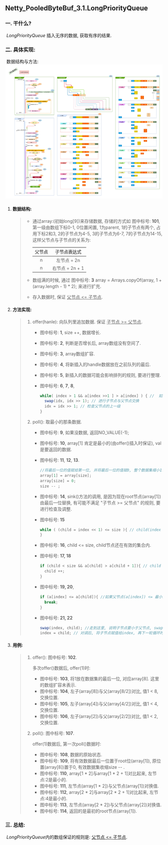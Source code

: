 ## Netty_PooledByteBuf_3.1.LongPriorityQueue

### 一. 干什么?

​	*LongPriorityQueue* 插入无序的数据, 获取有序的结果. 

### 二. 具体实现:
​	数据结构与方法: ![LongPriorityQueue 的数据结构与方法接口](./images/3.PooledByteBufAllocator/2.DataStructure-2.2.LongPriorityQueue.png)

1. #### 数据结构:

   > - 通过array:(初始long[9])来存储数据, 存储的方式如 图中标号: **101**, 第一级由数组下标0-1, 0位置闲置, 1为parent, 1的子节点有两个, 占用下标2和3, 2的子节点为4-5, 3的子节点为6-7, 7的子节点为14-15, 这样父节点与子节点的关系为:
   >
   >   | 父节点 |  子节点表达式   |
   >   | :----: | :-------------: |
   >   |   n    |   左节点 = 2n   |
   >   |   n    | 右节点 = 2n + 1 |
   >
   > - 数组满的时候, 通过 图中标号: **3** array = Arrays.copyOf(array, 1 + (array.length - 1) * 2); 来进行扩充.
   >
   > - 存入数据时, 保证 <u>父节点 <= 子节点</u>.

2. #### 方法实现:

   > 1. offer(hanle): 向队列里追加数据. 保证 <u>子节点 >= 父节点</u>.
   >
   >    - 图中标号: **1**, size ++, 数据增长.
   >
   >    - 图中标号: **2**, 判断是否增长后, array数组没有空间了.
   >
   >    - 图中标号: **3**, array数组扩容.
   >
   >    - 图中标号: **4**, 将新插入的handle数据放在之前队列的最后.
   >
   >    - 图中标号: **5**, 新插入的数据可能会影响排列的规则, 要进行整理.
   >
   >    - 图中标号: **6**, **7**, **8**, 
   >
   >      ```java
   >      while( index > 1 && a[index >>1 ] > a[index] ) { //  如果父节点 a[index >>1] 大于 子节点 a[index]
   >        swap(idx, idx >> 1); // 进行子节点与父节点交换
   >        idx = idx >> 1; // 检查父节点的上一级
   >      }  
   >      ```
   >
   > 2. poll(): 取最小的那条数据.
   >
   >    - 图中标号: **9**, 如果没数据, 返回NO_VALUE(-1);
   >
   >    - 图中标号: **10**, array[1] 肯定是最小的(由offer()插入时保证), val是要返回的数据.
   >
   >    - 图中标号: **11**, **12**, **13**.
   >
   >      ```java
   >      //将最后一位的值赋给第一位, 并将最后一位的值赋0, 整个数据集缩小1. 
   >      array[1] = array[size]; 
   >      array[size] = 0; 
   >      size -- ;
   >      ```
   >
   >    - 图中标号: **14**, sink()方法的调用, 是因为现在root节点(array[1])由最后一位替换, 有可能不满足 "子节点 >= 父节点" 的规则, 要进行检查及调整.
   >
   >    - 图中标号: **15**
   >
   >      ```java
   >      while ( (child = index << 1) <= size ){ // child(index << 1)表示parent节点的左子节点. 
   >      }  
   >      ```
   >    
   >    - 图中标号: **16**, child <= size, child节点还在有效的集合内.
   >    
   >    - 图中标号: **17, 18**
   >    
   >      ```java
   >      if (child < size && a[child] > a[child + 1]){ // child < size测试右节点是否存在. a[child] > a[child + 1]: 如果左节点大于右节点就选右节点出战, 要选一个最小的子节点跟父节点去对比.
   >        child ++; 
   >      }  
   >      ```
   >    
   >    - 图中标号: **19, 20**, 
   >    
   >      ```java
   >      if (a[index] <= a[child]){ //如果父节点(a[index]) <= 最小的节节点(a[child]), 就可以退出循环了, 因为子节点下的孙节点是满足规则的.
   >        break;
   >      }  
   >      ```
   >    
   >    - 图中标号: **21, 22**
   >    
   >      ```java
   >      swap(index, child); //走到这里, 说明子节点要小于父节点, swap将两个节点的值对调. 
   >      index = child; // 对调后, 将子节点赋值给index, 再下一轮循环时检查子节点的孩子是否遵循"子节点 >= 父节点"的规则.
   >      ```
   
3. #### 用例:
   
   > 1. offer(): 图中标号: **102**.
   >
   >    多次offer()数据后, offer(1)时:
   >
   >    - 图中标号: **103**, 将1放在数据集的最后一位, 对应array[8]. 这里的数组扩容未表示.
   >    - 图中标号: **104**, 左子(array[8])与父(array[8/2])对比, 值1 < 8, 交换位置.
   >    - 图中标号: **105**, 左子(array[4])与父(array[4/2])对比, 值1 < 4, 交换位置.
   >    - 图中标号: **106**, 左子(array[2])与父(array[2/2])对比, 值1 < 2, 交换位置.
   >
   > 2. poll(): 图中标号: **107**.
   >
   >    offer(1)数据后, 第一次poll()数据时:
   >
   >    - 图中标号: **108**, 数据的原始状态.
   >    - 图中标号: **109**, 将有效数据最后一位置于root位(array[1]), 原位置(array[8])置于0, 有效数据集收缩size -- .  
   >    - 图中标号: **110**, array[1 * 2]与array[1 * 2 + 1]对比起来, 左节点:2是最小的.
   >    - 图中标号: **111**, 左节点(array[1 * 2])与父节点(array[1])对换值.
   >    - 图中标号: **112**, array[2 * 2]与array[2 * 2 + 1]对比起来, 左节点:4是最小的.
   >    - 图中标号: **113**, 左节点(array[2 * 2])与父节点(array[2])对换值.
   >    - 图中标号: **114**, 返回的是最初的root节点(array[1]).

### 三. 总结:

​	*LongPriorityQueue*内的数组保证的规则是: <u>父节点 <= 子节点</u>.

   

   

